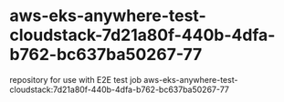 # aws-eks-anywhere-test-cloudstack-7d21a80f-440b-4dfa-b762-bc637ba50267-77
repository for use with E2E test job aws-eks-anywhere-test-cloudstack:7d21a80f-440b-4dfa-b762-bc637ba50267-77
